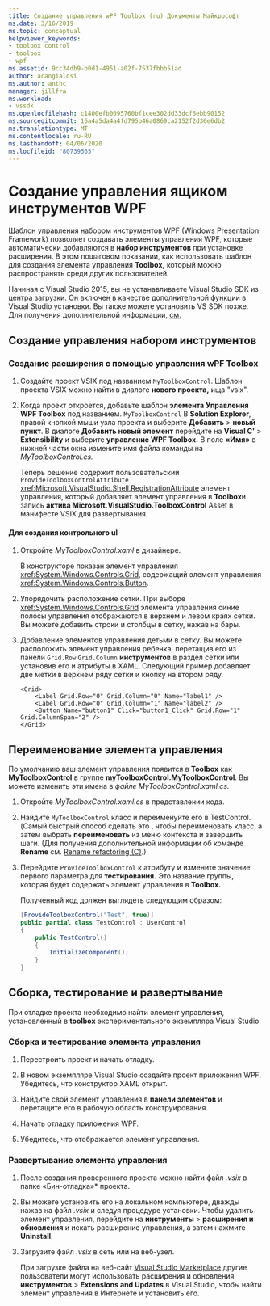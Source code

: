 ```yaml
---
title: Создание управления wPF Toolbox (ru) Документы Майкрософт
ms.date: 3/16/2019
ms.topic: conceptual
helpviewer_keywords:
- toolbox control
- toolbox
- wpf
ms.assetid: 9cc34db9-b0d1-4951-a02f-7537fbbb51ad
author: acangialosi
ms.author: anthc
manager: jillfra
ms.workload:
- vssdk
ms.openlocfilehash: c1400efb0095760bf1cee302dd33dcf6ebb90152
ms.sourcegitcommit: 16a4a5da4a4fd795b46a0869ca2152f2d36e6db2
ms.translationtype: MT
ms.contentlocale: ru-RU
ms.lasthandoff: 04/06/2020
ms.locfileid: "80739565"
---
```

# <a name="create-a-wpf-toolbox-control"></a>Создание управления ящиком инструментов WPF

Шаблон управления набором инструментов WPF (Windows Presentation Framework) позволяет создавать элементы управления WPF, которые автоматически добавляются в **набор инструментов** при установке расширения. В этом пошаговом показании, как использовать шаблон для создания элемента управления **Toolbox,** который можно распространять среди других пользователей.

Начиная с Visual Studio 2015, вы не устанавливаете Visual Studio SDK из центра загрузки. Он включен в качестве дополнительной функции в Visual Studio установки. Вы также можете установить VS SDK позже. Для получения дополнительной информации, [см.](../extensibility/installing-the-visual-studio-sdk.md)

## <a name="create-the-toolbox-control"></a>Создание управления набором инструментов

### <a name="create-an-extension-with-a-wpf-toolbox-control"></a>Создание расширения с помощью управления wPF Toolbox

1. Создайте проект VSIX под названием `MyToolboxControl`. Шаблон проекта VSIX можно найти в диалоге **нового проекта,** ища "vsix".

2. Когда проект откроется, добавьте шаблон **элемента Управления WPF Toolbox** под названием. `MyToolboxControl` В **Solution Explorer**, правой кнопкой мыши узла проекта и выберите **Добавить** > **новый пункт**. В диалоге **Добавить новый элемент** перейдите на **Visual C'** > **Extensibility** и выберите **управление WPF Toolbox.** В поле **«Имя»** в нижней части окна измените имя файла команды на *MyToolboxControl.cs.*

    Теперь решение содержит пользовательский `ProvideToolboxControlAttribute` <xref:Microsoft.VisualStudio.Shell.RegistrationAttribute> элемент управления, который добавляет элемент управления в **Toolbox**и запись **актива Microsoft.VisualStudio.ToolboxControl** Asset в манифесте VSIX для развертывания.

#### <a name="to-create-the-control-ui"></a>Для создания контрольного uI

1. Откройте *MyToolboxControl.xaml* в дизайнере.

    В конструкторе показан элемент управления <xref:System.Windows.Controls.Grid>, содержащий элемент управления <xref:System.Windows.Controls.Button>.

2. Упорядочить расположение сетки. При выборе <xref:System.Windows.Controls.Grid> элемента управления синие полосы управления отображаются в верхнем и левом краях сетки. Вы можете добавить строки и столбцы в сетку, нажав на бары.

3. Добавление элементов управления детьми в сетку. Вы можете расположить элемент управления ребенка, перетащив его из панели `Grid.Row` `Grid.Column` **инструментов** в раздел сетки или установив его и атрибуты в XAML. Следующий пример добавляет две метки в верхнем ряду сетки и кнопку на втором ряду.

    ```xaml
    <Grid>
        <Label Grid.Row="0" Grid.Column="0" Name="label1" />
        <Label Grid.Row="0" Grid.Column="1" Name="label2" />
        <Button Name="button1" Click="button1_Click" Grid.Row="1" Grid.ColumnSpan="2" />
    </Grid>
    ```

## <a name="renaming-the-control"></a>Переименование элемента управления

 По умолчанию ваш элемент управления появится в **Toolbox** как **MyToolboxControl** в группе **myToolboxControl.MyToolboxControl**. Вы можете изменить эти имена в *файле MyToolboxControl.xaml.cs.*

1. Откройте *MyToolboxControl.xaml.cs* в представлении кода.

2. Найдите `MyToolboxControl` класс и переименуйте его в TestControl. (Самый быстрый способ сделать это , чтобы переименовать класс, а затем выбрать **переименовать** из меню контекста и завершить шаги. (Для получения дополнительной информации об команде **Rename** см. [Rename refactoring (C)](../ide/reference/rename.md).)

3. Перейдите `ProvideToolboxControl` к атрибуту и измените значение первого параметра для **тестирования.** Это название группы, которая будет содержать элемент управления в **Toolbox.**

    Полученный код должен выглядеть следующим образом:

    ```csharp
    [ProvideToolboxControl("Test", true)]
    public partial class TestControl : UserControl
    {
        public TestControl()
        {
            InitializeComponent();
        }
    }
    ```

## <a name="build-test-and-deployment"></a>Сборка, тестирование и развертывание

 При отладке проекта необходимо найти элемент управления, установленный в **toolbox** экспериментального экземпляра Visual Studio.

### <a name="to-build-and-test-the-control"></a>Сборка и тестирование элемента управления

1. Перестроить проект и начать отладку.

2. В новом экземпляре Visual Studio создайте проект приложения WPF. Убедитесь, что конструктор XAML открыт.

3. Найдите свой элемент управления в **панели элементов** и перетащите его в рабочую область конструирования.

4. Начать отладку приложения WPF.

5. Убедитесь, что отображается элемент управления.

### <a name="to-deploy-the-control"></a>Развертывание элемента управления

1. После создания проверенного проекта можно найти файл *.vsix* в папке «Бин-отладка»\* проекта.

2. Вы можете установить его на локальном компьютере, дважды нажав на файл *.vsix* и следуя процедуре установки. Чтобы удалить элемент управления, перейдите на **инструменты** > **расширения и обновления** и искать расширение управления, а затем нажмите **Uninstall**.

3. Загрузите файл *.vsix* в сеть или на веб-узел.

    При загрузке файла на веб-сайт [Visual Studio Marketplace](https://marketplace.visualstudio.com/) другие пользователи могут использовать расширения и обновления **инструментов** > **Extensions and Updates** в Visual Studio, чтобы найти элемент управления в Интернете и установить его.
